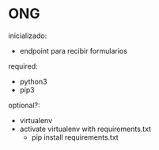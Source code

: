 # ONG


inicializado:
- endpoint para recibir formularios

required: 
- python3
- pip3

optional?:
- virtualenv 
- activate virtualenv with requirements.txt
  - pip install requirements.txt